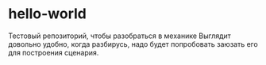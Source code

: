# hello-world
Тестовый репозиторий, чтобы разобраться в механике
Выглядит довольно удобно, когда разбирусь, надо будет попробовать заюзать его для построения сценария.
